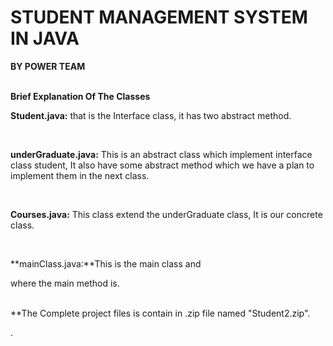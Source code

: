 # STUDENT MANAGEMENT SYSTEM IN JAVA


**BY POWER TEAM**<br><br>

**Brief Explanation Of The Classes**<br>

**Student.java:** that is the Interface  class, it has two abstract method. 

<br>

**underGraduate.java:** This is an abstract class  which implement interface class student, It also have some abstract method which we have a plan to implement them in the next class.

<br>

**Courses.java:** This class extend the underGraduate class, It is our concrete class.

<br>

**mainClass.java:**This is the main class and

where the main method is.

<br>**The Complete project files is contain in .zip file named "Student2.zip".

.



